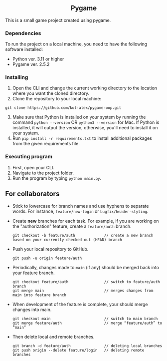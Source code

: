<h2 align="center">Pygame</h2>

This is a small game project created using pygame.

### Dependencies

To run the project on a local machine, you need to have the following software installed:

* Python ver. 3.11 or higher
* Pygame ver. 2.5.2

### Installing

1. Open the CLI and change the current working directory to the location where you want the cloned directory.
2. Clone the repository to your local machine:
  ```
  git clone https://github.com/kot-alex/pygame-oop.git
  ```
3. Make sure that Python is installed on your system by running the command `python --version` OR `python3 --version` for Mac. If Python is installed, it will output the version, otherwise, you'll need to install it on your system.
4. Run `pip install -r requirements.txt` to install additional packages from the given requirements file.

### Executing program

1. First, open your CLI.
2. Navigate to the project folder.
3. Run the program by typing `python main.py`.

## For collaborators

* Stick to lowercase for branch names and use hyphens to separate words. For instance, `feature/new-login` or `bugfix/header-styling`.
  
* Create **new** branches for each task. For example, if you are working on the "authorization" feature, create a `feature/auth` branch.
  ```
  git checkout -b feature/auth             // create a new branch based on your currently checked out (HEAD) branch
  ```
* Push your local repository to GitHub.
  ```
  git push -u origin feature/auth
  ```
* Periodically, changes made to `main` (if any) should be merged back into your feature branch.
  ```
  git checkout feature/auth                // switch to feature/auth branch
  git merge main                           // merges changes from main into feature branch
  ```
* When development of the feature is complete, your should merge changes into main.
  ```
  git checkout main                        // switch to main branch
  git merge feature/auth                   // merge “feature/auth” to “main”
  ```
* Then delete local and remote branches.
  ```
  git branch -d feature/auth               // deleting local branches
  git push origin --delete feature/login   // deleting remote branches
  ```
